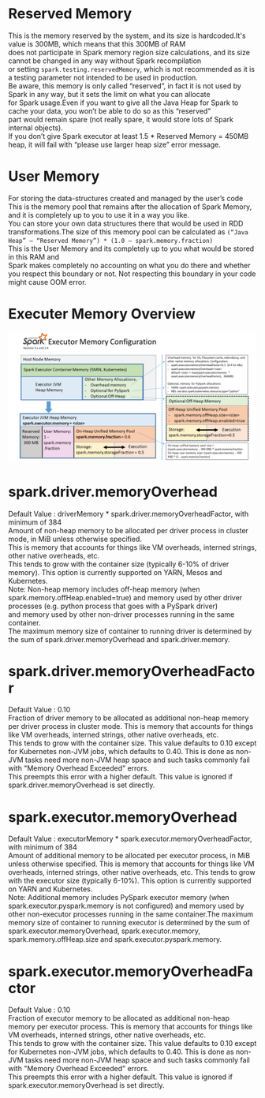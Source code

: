 # Reserved Memory
This is the memory reserved by the system, and its size is hardcoded.It's value is 300MB, which means that this 300MB of RAM  
does not participate in Spark memory region size calculations, and its size cannot be changed in any way without Spark recompilation  
or setting `spark.testing.reservedMemory`, which is not recommended as it is a testing parameter not intended to be used in production.  
Be aware, this memory is only called “reserved”, in fact it is not used by Spark in any way, but it sets the limit on what you can allocate  
for Spark usage.Even if you want to give all the Java Heap for Spark to cache your data, you won’t be able to do so as this “reserved”  
part would remain spare (not really spare, it would store lots of Spark internal objects).    
If you don’t give Spark executor at least 1.5 * Reserved Memory = 450MB heap, it will fail with “please use larger heap size” error message.  

# User Memory
For storing the data-structures created and managed by the user’s code  
This is the memory pool that remains after the allocation of Spark Memory, and it is completely up to you to use it in a way you like.  
You can store your own data structures there that would be used in RDD transformations.The size of this memory pool can be calculated as 
`(“Java Heap” – “Reserved Memory”) * (1.0 – spark.memory.fraction)`  
This is the User Memory and its completely up to you what would be stored in this RAM and  
Spark makes completely no accounting on what you do there and whether you respect this boundary or not. Not respecting this boundary in your code might cause OOM error.

# Executer Memory Overview
![img.png](Executor_Memory.png)





# spark.driver.memoryOverhead	
Default Value : driverMemory * spark.driver.memoryOverheadFactor, with minimum of 384   	
Amount of non-heap memory to be allocated per driver process in cluster mode, in MiB unless otherwise specified.  
This is memory that accounts for things like VM overheads, interned strings, other native overheads, etc.  
This tends to grow with the container size (typically 6-10% of driver memory). This option is currently supported on YARN, Mesos and Kubernetes.  
Note: Non-heap memory includes off-heap memory (when spark.memory.offHeap.enabled=true) and memory used by other driver processes (e.g. python process that goes with a PySpark driver)  
and memory used by other non-driver processes running in the same container.  
The maximum memory size of container to running driver is determined by the sum of spark.driver.memoryOverhead and spark.driver.memory.

# spark.driver.memoryOverheadFactor	
Default Value : 0.10   	
Fraction of driver memory to be allocated as additional non-heap memory per driver process in cluster mode. This is memory that accounts for things like VM overheads, interned strings, other native overheads, etc.  
This tends to grow with the container size. This value defaults to 0.10 except for Kubernetes non-JVM jobs, which defaults to 0.40. This is done as non-JVM tasks need more non-JVM heap space and such tasks commonly fail with "Memory Overhead Exceeded" errors.  
This preempts this error with a higher default. This value is ignored if spark.driver.memoryOverhead is set directly.

# spark.executor.memoryOverhead	
Default Value : executorMemory * spark.executor.memoryOverheadFactor, with minimum of 384    
Amount of additional memory to be allocated per executor process, in MiB unless otherwise specified. This is memory that accounts for things like VM overheads, interned strings, other native overheads, etc. This tends to grow with the executor size (typically 6-10%). This option is currently supported on YARN and Kubernetes.  
Note: Additional memory includes PySpark executor memory (when spark.executor.pyspark.memory is not configured) and memory used by other non-executor processes running in the same container.The maximum memory size of container to running executor is determined by the sum of spark.executor.memoryOverhead, spark.executor.memory, spark.memory.offHeap.size and spark.executor.pyspark.memory.

# spark.executor.memoryOverheadFactor
Default Value : 0.10  
Fraction of executor memory to be allocated as additional non-heap memory per executor process. This is memory that accounts for things like VM overheads, interned strings, other native overheads, etc.  
This tends to grow with the container size. This value defaults to 0.10 except for Kubernetes non-JVM jobs, which defaults to 0.40. This is done as non-JVM tasks need more non-JVM heap space and such tasks commonly fail with "Memory Overhead Exceeded" errors.  
This preempts this error with a higher default. This value is ignored if spark.executor.memoryOverhead is set directly.